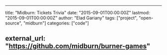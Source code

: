 
---
title: "Midburn: Tickets Trivia"
date: "2015-09-01T00:00:00Z"
lastmod: "2015-09-01T00:00:00Z"
author: "Elad Gariany"
tags: ["project", "open-source", "midburn"]
categories: ["code"]

external_url: "https://github.com/midburn/burner-games"
---

